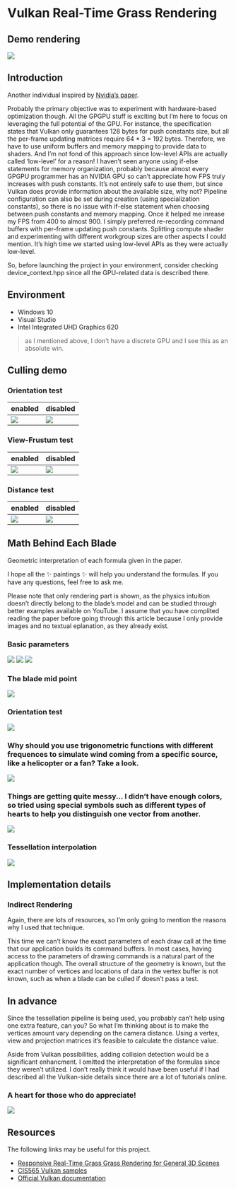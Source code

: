 Vulkan Real-Time Grass Rendering
======================

## Demo rendering

![](img/grass-demo.gif)

## Introduction

Another individual inspired by [Nvidia’s paper](https://www.cg.tuwien.ac.at/research/publications/2017/JAHRMANN-2017-RRTG/JAHRMANN-2017-RRTG-draft.pdf).

Probably the primary objective was to experiment with hardware-based optimization though. All the GPGPU stuff is exciting but I’m here to focus on leveraging the full potential of the GPU. For instance, the specification states that Vulkan only guarantees 128 bytes for push constants size, but all the per-frame updating matrices require 64 * 3 = 192 bytes. Therefore, we have to use uniform buffers and memory mapping to provide data to shaders. And I’m not fond of this approach since low-level APIs are actually called ‘low-level’ for a reason! I haven’t seen anyone using if-else statements for memory organization, probably because almost every GPGPU programmer has an NVIDIA GPU so can’t appreciate how FPS truly increases with push constants. It’s not entirely safe to use them, but since Vulkan does provide information about the available size, why not? Pipeline configuration can also be set during creation (using specialization constants), so there is no issue with if-else statement when choosing between push constants and memory mapping. Once it helped me inrease my FPS from 400 to almost 900. I simply preferred re-recording command buffers with per-frame updating push constants. Splitting compute shader and experimenting with different workgroup sizes are other aspects I could mention. It’s high time we started using low-level APIs as they were actually low-level. 

So, before launching the project in your environment, consider checking device_context.hpp since all the GPU-related data is described there. 

## Environment

* Windows 10
* Visual Studio
* Intel Integrated UHD Graphics 620
> as I mentioned above, I don’t have a discrete GPU and I see this as an absolute win.

## Culling demo

### Orientation test

enabled|disabled
----|---
![](img/orientation-enabled.gif)|![](img/orientation-disabled.gif)

### View-Frustum test

enabled|disabled
----|---
![](img/view-frustum-enabled.gif)|![](img/view-frustum-disabled.gif)


### Distance test

enabled|disabled
----|---
![](img/distance-test.gif)|![](img/grass-demo-2.gif)


## Math Behind Each Blade
Geometric interpretation of each formula given in the paper.

I hope all the ✨ paintings ✨ will help you understand the formulas. If you have any questions, feel free to ask me.

Please note that only rendering part is shown, as the physics intuition doesn’t directly belong to the blade’s model and can be studied through better examples available on YouTube.
I assume that you have complited reading the paper before going through this article because I only provide images and no textual eplanation, as they already exist.

### Basic parameters 

![](img/a.jpg)
![](img/b.jpg)
![](img/c.jpg)

### The blade mid point

![](img/m.jpg)

### Orientation test

![](img/orientation_test.jpg)

### Why should you use trigonometric functions with different frequences to simulate wind coming from a specific source, like a helicopter or a fan? Take a look.

![](img/helicopter_wind.jpg)

### Things are getting quite messy... I didn’t have enough colors, so tried using special symbols such as different types of hearts to help you distinguish one vector from another.

![](img/t0_t1_n.jpg)

### Tessellation interpolation

![](img/shape_interpolation.jpg)

## Implementation details

### Indirect Rendering
Again, there are lots of resources, so I’m only going to mention the reasons why I used that technique.

This time we can’t know the exact parameters of each draw call at the time that our application builds its command buffers. In most cases, having access to the parameters of drawing commands is a natural part of the application though. The overall structure of the geometry is known, but the exact number of vertices and locations of data in the vertex buffer is not known, such as when a blade can be culled if doesn’t pass a test. 
 
## In advance

Since the tessellation pipeline is being used, you probably can’t help using one extra feature, can you? So what I’m thinking about is to make the vertices amount vary depending on the camera distance. Using a vertex, view and projection matrices it’s feasible to calculate the distance value.

Aside from Vulkan possibilities, adding collision detection would be a significant enhancment. I omitted the interpretation of the formulas since they weren’t utilized. 
I don’t really think it would have been useful if I had described all the Vulkan-side details since there are a lot of tutorials online.

### A heart for those who do appreciate!

![](img/heart-demo.gif)

## Resources

The following links may be useful for this project.

* [Responsive Real-Time Grass Grass Rendering for General 3D Scenes](https://www.cg.tuwien.ac.at/research/publications/2017/JAHRMANN-2017-RRTG/JAHRMANN-2017-RRTG-draft.pdf)
* [CIS565 Vulkan samples](https://github.com/CIS565-Fall-2018/Vulkan-Samples)
* [Official Vulkan documentation](https://www.khronos.org/registry/vulkan/)
